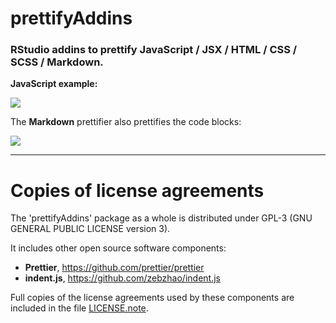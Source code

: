 # **prettifyAddins**

### RStudio addins to prettify JavaScript / JSX / HTML / CSS / SCSS / Markdown.

**JavaScript example:**

![](https://raw.githubusercontent.com/stla/prettifyAddins/master/inst/screenshots/prettifyAddins_js.gif)

The **Markdown** prettifier also prettifies the code blocks:

![](https://raw.githubusercontent.com/stla/prettifyAddins/master/inst/screenshots/prettifyAddins_md.gif)

___

# __Copies of license agreements__

The 'prettifyAddins' package as a whole is distributed under GPL-3 (GNU
GENERAL PUBLIC LICENSE version 3).

It includes other open source software components:

- **Prettier**, https://github.com/prettier/prettier
- **indent.js**, https://github.com/zebzhao/indent.js

Full copies of the license agreements used by these components are included
in the file [LICENSE.note](https://github.com/stla/prettifyAddins/blob/master/LICENSE.note).
